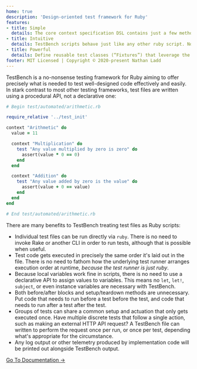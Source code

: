 ```yaml
---
home: true
description: 'Design-oriented test framework for Ruby'
features:
- title: Simple
  details: The core context specification DSL contains just a few methods, like context, test, assert, and refute.
- title: Intuitive
  details: TestBench scripts behave just like any other ruby script. No more having to imagine how the test framework executes the test code behind the scenes!
- title: Powerful
  details: Define reusable test classes (“Fixtures”) that leverage the TestBench DSL you already know to curb redundancy across test files.
footer: MIT Licensed | Copyright © 2020-present Nathan Ladd
---
```


TestBench is a no-nonsense testing framework for Ruby aiming to offer precisely what is needed to test well-designed code effectively and easily. In stark contrast to most other testing frameworks, test files are written using a procedural API, not a declarative one:

```ruby
# Begin test/automated/arithmetic.rb

require_relative '../test_init'

context "Arithmetic" do
  value = 11

  context "Multiplication" do
    test "Any value multiplied by zero is zero" do
      assert(value * 0 == 0)
    end
  end

  context "Addition" do
    test "Any value added by zero is the value" do
      assert(value + 0 == value)
    end
  end
end

# End test/automated/arithmetic.rb
```

There are many benefits to TestBench treating test files as Ruby scripts:

* Individual test files can be run directly via `ruby`. There is no need to invoke Rake or another CLI in order to run tests, although that is possible when useful.
* Test code gets executed in precisely the same order it's laid out in the file. There is no need to fathom how the underlying test runner arranges execution order at runtime, _because the test runner is just ruby_.
* Because local variables work fine in scripts, there is no need to use a declarative API to assign values to variables. This means no `let`, `let!`, `subject`, or even instance variables are necessary with TestBench.
* Both before/after blocks and setup/teardown methods are unnecessary. Put code that needs to run before a test before the test, and code that needs to run after a test after the test.
* Groups of tests can share a common setup and actuation that only gets executed once. Have multiple discrete tests that follow a single action, such as making an external HTTP API request? A TestBench file can written to perform the request once per run, or once per test, depending what's appropriate for the circumstance.
* Any log output or other telemetry produced by implementation code will be printed out alongside TestBench output.

<div class="hero">
  <p class="action">
    <a href="/Documentation.html" class="nav-link action-button">Go To Documentation →</a>
  </p>
</div>

